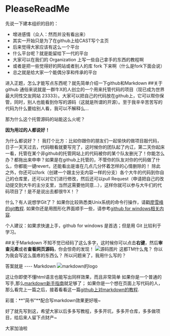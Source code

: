 # PleaseReadMe

先说一下建本组织的目的：
- 增进感情（众人：然而并没有看出来）
- 其实一开始只是为了在github上给CAST写个主页
- 后来觉得大家应该有这么一个平台
- 什么平台呢？就是能留给下一代的平台
- 大家可以在我们的 Organization 上写一些自己拿手的东西的教程啊
- 或者是把一些觉得好的网站或者别人的库 fork 下来啊（什么是fork下面会说）
- 总之就是给大家一个能偶分享和传承的平台

进入正题，怎么才能写点东西呢？就先简单介绍一下github和Markdown
##关于github
通俗来说就是一群牛X的人创立的一个用来托管代码的项目（现已成为世界最大同性交友网站 23333）。大家可以把自己的代码放在github上，它可以帮你保管，同时，别人也能看到你写的源码（这就是所谓的开源）。至于我辛辛苦苦写的代码为什么要给别人看，我可以不解释么...

那为什么这个托管源码的站能这么火呢？

**因为用过的人都说好！**

为什么都说好？！
我打个比方：比如你跟你的朋友们一起愉快的做项目敲代码，日子一天天过去，代码眼看就要写完了，这时候你的团队起了内讧，第二天你起床一看，托管在某个非github的托管网站上的代码被你的某个队友删光了！你能怎么办？都拖出来申申？如果是在github上托管的，不管你的队友对你的代码做了什么，你都能一键revert，还能看出是谁在几点几分怀着怎样的心情删除的！
除此之外，你还可以fork（创建一个跟主分支内容一样的分支）各个大牛的代码到你自己的仓库里，还可以对它们进行修改，然后还可以pull Request（申请把自己的改动提交到大牛的主分支里，当然这需要他同意...），这样你就可以参与大牛们的代码项目了！是不是说出去都很牛X！？

什么？有人说想学Git了？
如果你比较熟悉类Unix系统的命令行操作，请戳[廖雪峰的git教程](http://www.liaoxuefeng.com/wiki/0013739516305929606dd18361248578c67b8067c8c017b000).
如果你还是用图形化界面顺手一些，请参考[github for windows相关内容](https://www.baidu.com/s?wd=github%20for%20windows&rsv_spt=1&issp=1&f=8&rsv_bp=0&rsv_idx=2&ie=utf-8&tn=monline_5_dg&rsv_enter=1&rsv_sug3=9&rsv_sug1=8&oq=github&rsv_pq=8b6ee88e000022e8&rsv_t=3264ugafq%2BogoWnJRknpAB%2Bl0lUzqQCuRvfYnyyPiPDEwyCeTr%2FmRdpfKextnC0xHDV2).

个人建议：如果求快速上手，github for windows 是首选；但是用 Git 比较利于学习。

##关于Markdown
不知不觉已经码了这么多字，这时候你可以点击**右键**，然后**审查元素**或者**查看网页源码**，你会惊奇的发现！
![源码图片](http://i3.tietuku.com/01736136593a03a4.png)
这都TM什么鬼？
你以为我会写这么蛋疼的东西么？
所以问题来了，我用什么写的？

答案就是 ---- Markdown
![markdown的logo](http://i3.tietuku.com/7cdf422c12852b97.png)

这让你即使不懂html语言也能写出同样效果，而且非常简单
如果你是一个普通的写手,那么[markdown新手指南](http://www.jianshu.com/p/q81RER)就足够了；
如果你是一个想在页面上写代码的人，那么看完上一篇之后，接着看看这一篇[github上对markdown的教程](https://guides.github.com/features/mastering-markdown/).

彩蛋：**"简书"**配合写markdown效果更好哦~

好了就先写到这，希望大家以后多多写教程，多多开坑，多多开仓库，多多做项目，给后来人留下点财产~

大家加油啦
